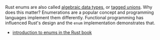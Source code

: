 Rust enums are also called [algebraic data types](https://en.wikipedia.org/wiki/Algebraic_data_type), or [tagged unions](https://en.wikipedia.org/wiki/Tagged_union). Why does this matter? Enumerations are a popular concept and programming languages implement them differently. Functional programming has influenced Rust's design and the `enum` implementation demonstrates that.

- [introduction to enums in the Rust book](https://doc.rust-lang.org/book/ch06-01-defining-an-enum.html)

